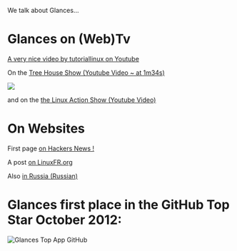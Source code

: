 We talk about Glances...

# Glances on (Web)Tv

[A very nice video by tutoriallinux on Youtube](https://www.youtube.com/watch?v=E3Ioopzt8ko&feature=youtu.be)

On the [Tree House Show (Youtube Video ~ at 1m34s)](http://www.youtube.com/watch?v=7aEYoP5-duY&feature=share&list=PLFDA5B0CD72326128?t=1m34s)

![](https://dl.dropbox.com/u/1112933/TreehouseShowFeature.png)

and on the [the Linux Action Show (Youtube Video)](http://youtu.be/68U8HI4tXws?t=6m55s)

# On Websites

First page [on Hackers News !](http://news.ycombinator.com/item?id=4470590)

A post [on LinuxFR.org](http://linuxfr.org/news/glances-affiche-l%C3%A9tat-de-votre-syst%C3%A8me-en-un-clin-doeil)

Also [in Russia (Russian)](http://www.ashep.org/2013/glances-udobnyj-monitoring-sistemy/#.URoZO5VHc7w)

# Glances first place in the GitHub Top Star October 2012:

![Glances Top App GitHub](https://dl.dropbox.com/u/1112933/github-top-star.png)